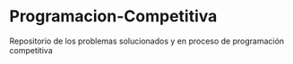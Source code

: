 # Programacion-Competitiva
Repositorio de los problemas solucionados y en proceso de programación competitiva
